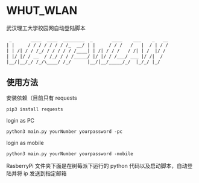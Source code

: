 # WHUT_WLAN

武汉理工大学校园网自动登陆脚本

```txt
 _       ____  ____  ________  _       ____    ___    _   __
| |     / / / / / / / /_  __/ | |     / / /   /   |  / | / /
| | /| / / /_/ / / / / / /____| | /| / / /   / /| | /  |/ /
| |/ |/ / __  / /_/ / / /_____/ |/ |/ / /___/ ___ |/ /|  /
|__/|__/_/ /_/\____/ /_/      |__/|__/_____/_/  |_/_/ |_/
```

## 使用方法

安装依赖（目前只有 requests

```shell
pip3 install requests
```

login as PC

```shell
python3 main.py yourNumber yourpassword -pc
```

login as mobile

```shell
python3 main.py yourNumber yourpassword -mobile
```

RasberryPi 文件夹下面是在树莓派下运行的 python 代码以及启动脚本，自动登陆并将 ip 发送到指定邮箱
